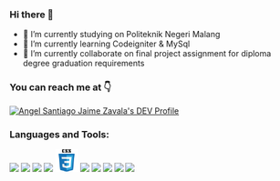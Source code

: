 ### Hi there 👋

- 🔭 I’m currently studying on Politeknik Negeri Malang
- 🌱 I’m currently learning Codeigniter & MySql
- 👯 I’m currently collaborate on final project assignment for diploma degree graduation requirements

### You can reach me at :point_down:

<p>
  <a href="https://www.linkedin.com/in/cahyaeka/">
    <img src="https://www.vectorlogo.zone/logos/linkedin/linkedin-icon.svg" alt="Angel Santiago Jaime Zavala's DEV Profile" height="30" width="30">
  </a>
</p>

### Languages and Tools:
<p>
  <img style="height:40px; width=40px;" src="https://www.vectorlogo.zone/logos/visualstudio_code/visualstudio_code-icon.svg">
  <img style="height:40px; width=40px;" src="https://github.com/detain/svg-logos/blob/master/svg/codeigniter.svg">
  <img style="height:40px; width=40px;" src="https://github.com/leungwensen/svg-icon/blob/master/dist/svg/logos/xampp.svg">
  <img style="height:40px; width=40px;" src="https://www.vectorlogo.zone/logos/mysql/mysql-ar21.svg">
  <img style="height:40px; width=40px;" src="https://github.com/devicons/devicon/blob/master/icons/css3/css3-original-wordmark.svg">
  <img style="height:40px; width=40px;" src="https://www.vectorlogo.zone/logos/php/php-ar21.svg">
  <img style="height:40px; width=40px;" src="https://www.vectorlogo.zone/logos/w3_html5/w3_html5-icon.svg">
  <img style="height:40px; width=40px;" src="https://www.vectorlogo.zone/logos/java/java-icon.svg">
  <img style="height:40px; width=40px;" src="https://www.vectorlogo.zone/logos/github/github-tile.svg">
  <img style="height:40px; width=40px;" src="https://www.vectorlogo.zone/logos/git-scm/git-scm-ar21.svg">
</p>

